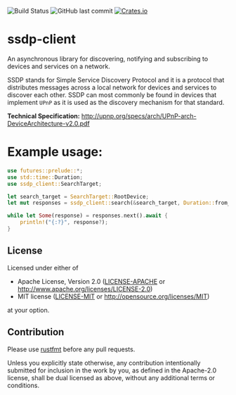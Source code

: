![Build Status](https://github.com/jakobhellermann/ssdp-client/workflows/CI/badge.svg)
![GitHub last commit](https://img.shields.io/github/last-commit/jakobhellermann/ssdp-client.svg)
[![Crates.io](https://img.shields.io/crates/v/ssdp-client.svg)](https://crates.io/crates/ssdp-client)

ssdp-client
=======
An asynchronous library for discovering, notifying and subscribing to devices and services on a network.

SSDP stands for Simple Service Discovery Protocol and it is a protocol that
distributes messages across a local network for devices and services to
discover each other. SSDP can most commonly be found in devices that implement
`UPnP` as it is used as the discovery mechanism for that standard.

**Technical Specification:**
http://upnp.org/specs/arch/UPnP-arch-DeviceArchitecture-v2.0.pdf

# Example usage:

```rust
use futures::prelude::*;
use std::time::Duration;
use ssdp_client::SearchTarget;

let search_target = SearchTarget::RootDevice;
let mut responses = ssdp_client::search(&search_target, Duration::from_secs(3), 2).await?;

while let Some(response) = responses.next().await {
    println!("{:?}", response?);
}
```

License
-------

Licensed under either of

 * Apache License, Version 2.0 ([LICENSE-APACHE](LICENSE-APACHE) or http://www.apache.org/licenses/LICENSE-2.0)
 * MIT license ([LICENSE-MIT](LICENSE-MIT) or http://opensource.org/licenses/MIT)

at your option.

Contribution
------------

Please use [rustfmt](https://github.com/rust-lang/rustfmt) before any pull requests.

Unless you explicitly state otherwise, any contribution intentionally submitted
for inclusion in the work by you, as defined in the Apache-2.0 license, shall be dual licensed as above, without any
additional terms or conditions.

